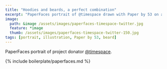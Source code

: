 ```yaml
---
title: "Hoodies and beards, a perfect combination"
excerpt: "PaperFaces portrait of @timespace drawn with Paper by 53 on an iPad."
image: 
  path: &image /assets/images/paperfaces-timespace-twitter.jpg 
  feature: *image
  thumb: /assets/images/paperfaces-timespace-twitter-150.jpg
tags: [portrait, illustration, Paper by 53, beard]
---
```


PaperFaces portrait of project donator [@timespace](http://twitter.com/timespace).

{% include boilerplate/paperfaces.md %}
